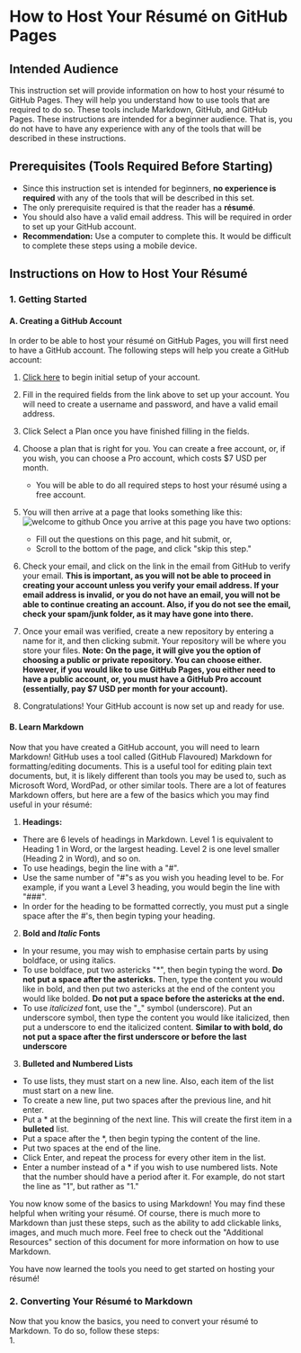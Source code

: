 # How to Host Your Résumé on GitHub Pages

## Intended Audience
This instruction set will provide information on how to host your résumé to GitHub Pages. They will help you understand how to use tools that are required to do so. These tools include Markdown, GitHub, and GitHub Pages. These instructions are intended for a beginner audience. That is, you do not have to have any experience with any of the tools that will be described in these instructions.

## Prerequisites (Tools Required Before Starting)
 * Since this instruction set is intended for beginners, **no experience is required** with any of the tools that will be described in this set.
 * The only prerequisite required is that the reader has a **résumé**.
 * You should also have a valid email address. This will be required in order to set up your GitHub account.
 * **Recommendation:** Use a computer to complete this. It would be difficult to complete these steps using a mobile device. 
 
 ## Instructions on How to Host Your Résumé 
 
 ### 1. Getting Started
 ####   A. Creating a GitHub Account
   In order to be able to host your résumé on GitHub Pages, you will first need to have a GitHub account. The following steps will help you create a GitHub account:   
   1. [Click here](https://github.com/join) to begin initial setup of your account.
   2. Fill in the required fields from the link above to set up your account. You will need to create a username and password, and have a valid email address.
   3. Click Select a Plan once you have finished filling in the fields. 
   4. Choose a plan that is right for you. You can create a free account, or, if you wish, you can choose a Pro account, which costs $7 USD per month.  
      * You will be able to do all required steps to host your résumé using a free account.
   5. You will then arrive at a page that looks something like this: ![welcome to github](https://user-images.githubusercontent.com/57049086/67638774-93dd4900-f8b6-11e9-87b9-acaa70c4e041.JPG)
      Once you arrive at this page you have two options:  
       * Fill out the questions on this page, and hit submit, or,  
       * Scroll to the bottom of the page, and click "skip this step."
          
   6. Check your email, and click on the link in the email from GitHub to verify your email. **This is important, as you will not be able to proceed in creating your account unless you verify your email address. If your email address is invalid, or you do not have an email, you will not be able to continue creating an account. Also, if you do not see the email, check your spam/junk folder, as it may have gone into there.**
  7. Once your email was verified, create a new repository by entering a name for it, and then clicking submit. Your repository will be where you store your files. **Note: On the page, it will give you the option of choosing a public or private repository. You can choose either. However, if you would like to use GitHub Pages, you either need to have a public account, or, you must have a GitHub Pro account (essentially, pay $7 USD per month for your account).**
  8. Congratulations! Your GitHub account is now set up and ready for use.
  
#### B. Learn Markdown
 Now that you have created a GitHub account, you will need to learn Markdown! GitHub uses a tool called (GitHub Flavoured) Markdown for formatting/editing documents. This is a useful tool for editing plain text documents, but, it is likely different than tools you may be used to, such as Microsoft Word, WordPad, or other similar tools. There are a lot of features Markdown offers, but here are a few of the basics which you may find useful in your résumé:   
 1. **Headings:**   
   * There are 6 levels of headings in Markdown. Level 1 is equivalent to Heading 1 in Word, or the largest heading. Level 2 is one level smaller (Heading 2 in Word), and so on.   
   * To use headings, begin the line with a "#".  
   * Use the same number of "#"s as you wish you heading level to be. For example, if you want a Level 3 heading, you would begin the line with "###".  
   * In order for the heading to be formatted correctly, you must put a single space after the #'s, then begin typing your heading.
 2. **Bold and _Italic_ Fonts**  
   * In your resume, you may wish to emphasise certain parts by using boldface, or using italics.  
   * To use boldface, put two astericks "*", then begin typing the word. **Do not put a space after the astericks.** Then, type the content you would like in bold, and then put two astericks at the end of the content you would like bolded. **Do not put a space before the astericks at the end.**  
   * To use _italicized_ font, use the "_" symbol (underscore). Put an underscore symbol, then type the content you would like italicized, then put a underscore to end the italicized content. **Similar to with bold, do not put a space after the first underscore or before the last underscore**  
 
 3. **Bulleted and Numbered Lists**  
 * To use lists, they must start on a new line. Also, each item of the list must start on a new line.  
 * To create a new line, put two spaces after the previous line, and hit enter.   
 * Put a * at the beginning of the next line. This will create the first item in a **bulleted** list.
 * Put a space after the *, then begin typing the content of the line.
 * Put two spaces at the end of the line. 
 * Click Enter, and repeat the process for every other item in the list. 
 * Enter a number instead of a * if you wish to use numbered lists. Note that the number should have a period after it. For example, do not start the line as "1", but rather as "1."
 
You now know some of the basics to using Markdown! You may find these helpful when writing your résumé. Of course, there is much more to Markdown than just these steps, such as the ability to add clickable links, images, and much much more. Feel free to check out the "Additional Resources" section of this document for more information on how to use Markdown.

You have now learned the tools you need to get started on hosting your résumé! 

### 2. Converting Your Résumé to Markdown 

Now that you know the basics, you need to convert your résumé to Markdown. To do so, follow these steps:  
1. 
